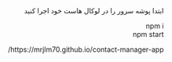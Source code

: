 <div dir="rtl">
ابتدا پوشه سرور را در لوکال هاست خود اجرا کنید
<p>
npm i 
</br>
npm start
</p>
https://mrjlm70.github.io/contact-manager-app/
</div>
